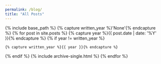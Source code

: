 ```yaml
---
permalink: /blog/
title: "All Posts"
---
```


{% include base_path %}
{% capture written_year %}'None'{% endcapture %}
{% for post in site.posts %}
  {% capture year %}{{ post.date | date: '%Y' }}{% endcapture %}
  {% if year != written_year %}
   <!-- <h2 id="{{ year | slugify }}" class="archive__subtitle">{{ year }}</h2> -->
    {% capture written_year %}{{ year }}{% endcapture %}
  {% endif %}
  {% include archive-single.html %}
{% endfor %}

